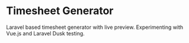 # Timesheet Generator

Laravel based timesheet generator with live preview. Experimenting with Vue.js and Laravel Dusk testing. 